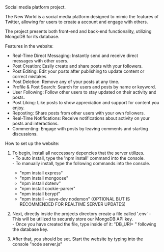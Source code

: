 Social media platform project.

The New World is a social media platform designed to mimic the features of Twitter, allowing for users to create a account and engage with others.

The project presents both front-end and back-end functionality, utilizing MongoDB for its database.

Features in the website:
  - Real-Time Direct Messaging:  Instantly send and receive direct messages with other users.
  - Post Creation:  Easily create and share posts with your followers.
  - Post Editing:  Edit your posts after publishing to update content or correct mistakes.
  - Post Deletion:  Remove any of your posts at any time.
  - Profile & Post Search:  Search for users and posts by name or keyword.
  - User Following:  Follow other users to stay updated on their activity and posts.
  - Post Liking: Like posts to show appreciation and support for content you enjoy.
  - Reposting:  Share posts from other users with your own followers.
  - Real-Time Notifications:  Receive notifications about activity on your posts and interactions.
  - Commenting:  Engage with posts by leaving comments and starting discussions.

How to set up the website:
  1) To begin, install all neccessary depencies that the server utilizes.  
    - To auto install, type the 'npm install' command into the console.  
    - To manually install, type the following commands into the console.  
      - "npm install express"
      - "npm install mongoose"
      - "npm install dotenv"
      - "npm install cookie-parser"
      - "npm install bcrypt"
      - "npm install --save-dev nodemon" (OPTIONAL BUT IS RECOMMENDED FOR REALTIME SERVER UPDATES)

  2) Next, directly inside the projects directory create a file called '.env'
    - This will be utilized to securely store our MongoDB API key.  
    - Once you have created the file, type inside of it: "DB_URI= " following the database key.  

  3) After that, you should be set. Start the website by typing into the console "node server.js"
